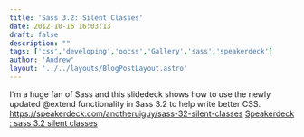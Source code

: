 ```yaml
---
title: 'Sass 3.2: Silent Classes'
date: 2012-10-16 16:03:13
draft: false
description: ""
tags: ['css','developing','oocss','Gallery','sass','speakerdeck']
author: 'Andrew'
layout: '../../layouts/BlogPostLayout.astro'
---
```


I'm a huge fan of Sass and this slidedeck shows how to use the newly updated @extend functionality in Sass 3.2 to help write better CSS. https://speakerdeck.com/anotheruiguy/sass-32-silent-classes [Speakerdeck : sass 3.2 silent classes](https://speakerdeck.com/u/anotheruiguy/p/sass-32-silent-classes)
